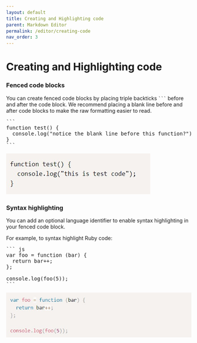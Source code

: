```yaml
---
layout: default
title: Creating and Highlighting code
parent: Markdown Editor
permalink: /editor/creating-code
nav_order: 3
---
```


# Creating and Highlighting code

### Fenced code blocks

You can create fenced code blocks by placing triple backticks <code>\`\`\`</code> before and after the code block. We recommend placing a blank line before and after code blocks to make the raw formatting easier to read.

<pre>
```
function test() {
  console.log("notice the blank line before this function?");
}
```
</pre>

![Markdown Fenced Code](../../images/editor/fenced-code.jpg)

### Syntax highlighting

You can add an optional language identifier to enable syntax highlighting in your fenced code block.

For example, to syntax highlight Ruby code:

<pre>
``` js
var foo = function (bar) {
  return bar++;
};

console.log(foo(5));
```
</pre>

![JS Code](../../images/editor/js-code.jpg)
